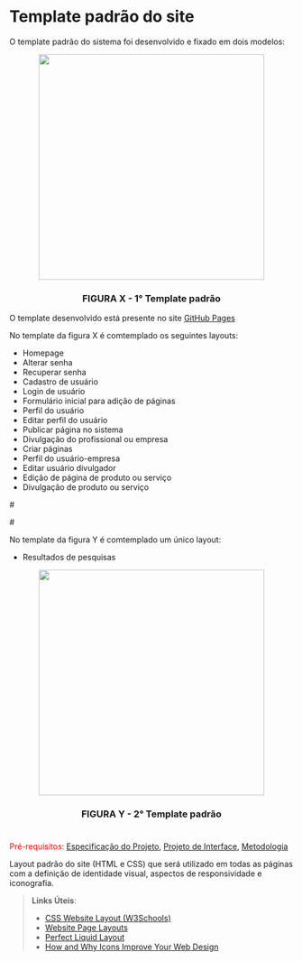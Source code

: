 # Template padrão do site

<p> O template padrão do sistema foi desenvolvido e fixado em dois modelos:</p>

<p align="center"> 
  <img src="img/wireframes/Template-Home.png" width="400">
</p>
<h3 align="center">FIGURA X - 1° Template padrão</h3>

<p>O template desenvolvido está presente no site <a href="#">GitHub Pages</a>
  
<p>No template da figura X é comtemplado os seguintes layouts: </p>
  <ul>
    <li>Homepage</li>
    <li>Alterar senha</li>
    <li>Recuperar senha</li>
    <li>Cadastro de usuário</li>
    <li>Login de usuário</li>
    <li>Formulário inicial para adição de páginas</li>
    <li>Perfil do usuário</li>
    <li>Editar perfil do usuário</li>
    <li>Publicar página no sistema</li>
    <li>Divulgação do profissional ou empresa</li>
    <li>Criar páginas</li>
    <li>Perfil do usuário-empresa</li>
    <li>Editar usuário divulgador</li>
    <li>Edição de página de produto ou serviço</li>
    <li>Divulgação de produto ou serviço</li>
  </ul>
  #
  <p>
  #
  <p>No template da figura Y é comtemplado um único layout: </p>
  <ul>
    <li>Resultados de pesquisas</li>
  </ul>
  
  <p align="center"> 
  <img src="img/wireframes/Template-Outras-Paginas.png" width="400">
</p>
<h3 align="center">FIGURA Y - 2° Template padrão</h3>

#




<span style="color:red">Pré-requisitos: <a href="2-Especificação do Projeto.md"> Especificação do Projeto</a></span>, <a href="3-Projeto de Interface.md"> Projeto de Interface</a>, <a href="4-Metodologia.md"> Metodologia</a>

Layout padrão do site (HTML e CSS) que será utilizado em todas as páginas com a definição de identidade visual, aspectos de responsividade e iconografia.

> **Links Úteis**:
>
> - [CSS Website Layout (W3Schools)](https://www.w3schools.com/css/css_website_layout.asp)
> - [Website Page Layouts](http://www.cellbiol.com/bioinformatics_web_development/chapter-3-your-first-web-page-learning-html-and-css/website-page-layouts/)
> - [Perfect Liquid Layout](https://matthewjamestaylor.com/perfect-liquid-layouts)
> - [How and Why Icons Improve Your Web Design](https://usabilla.com/blog/how-and-why-icons-improve-you-web-design/)
